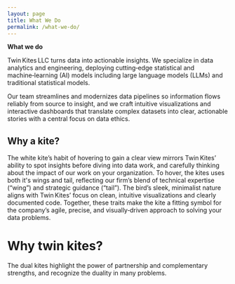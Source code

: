 ```yaml
---
layout: page
title: What We Do
permalink: /what-we-do/
---
```


**What we do**

Twin Kites LLC turns data into actionable insights. We specialize in data analytics and engineering, deploying cutting‑edge statistical and machine‑learning (AI) models including large language models (LLMs) and traditional statistical models.  

Our team streamlines and modernizes data pipelines so information flows reliably from source to insight, and we craft intuitive visualizations and interactive dashboards that translate complex datasets into clear, actionable stories with a central focus on data ethics.

## Why a kite? 
The white kite’s habit of hovering to gain a clear view mirrors Twin Kites’ ability to spot insights before diving into data work, and carefully thinking about the impact of our work on your organization. To hover, the kites uses both it's wings and tail, reflecting our firm’s blend of technical expertise (“wing”) and strategic guidance (“tail”). The bird’s sleek, minimalist nature aligns with Twin Kites’ focus on clean, intuitive visualizations and clearly documented code. Together, these traits make the kite a fitting symbol for the company’s agile, precise, and visually‑driven approach to solving your data problems.

# Why twin kites?
The dual kites highlight the power of partnership and complementary strengths, and recognize the duality in many problems.
